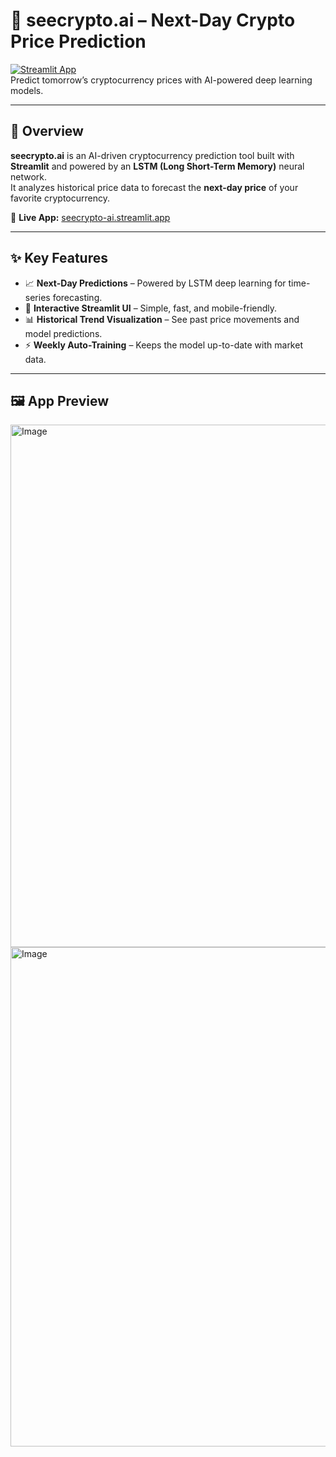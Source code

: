 # 🚀 seecrypto.ai – Next-Day Crypto Price Prediction

[![Streamlit App](https://img.shields.io/badge/Live_App-Click_to_Try-ff4b4b?logo=streamlit)](https://seecrypto-ai.streamlit.app)  
Predict tomorrow’s cryptocurrency prices with AI-powered deep learning models.

---

## 🌟 Overview

**seecrypto.ai** is an AI-driven cryptocurrency prediction tool built with **Streamlit** and powered by an **LSTM (Long Short-Term Memory)** neural network.  
It analyzes historical price data to forecast the **next-day price** of your favorite cryptocurrency.

🔗 **Live App:** [seecrypto-ai.streamlit.app](https://seecrypto-ai.streamlit.app)

---

## ✨ Key Features

- 📈 **Next-Day Predictions** – Powered by LSTM deep learning for time-series forecasting.
- 🎨 **Interactive Streamlit UI** – Simple, fast, and mobile-friendly.
- 📊 **Historical Trend Visualization** – See past price movements and model predictions.
- ⚡ **Weekly Auto-Training** – Keeps the model up-to-date with market data.

---

## 🖼️ App Preview
<img width="1901" height="836" alt="Image" src="https://github.com/user-attachments/assets/fd7fbc9b-01bb-409a-aca7-c0e9ce441eb1" />

<img width="1919" height="799" alt="Image" src="https://github.com/user-attachments/assets/081e125c-7460-42e2-9b67-758714338576" />
